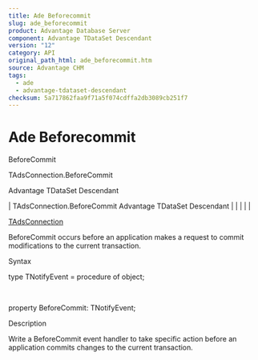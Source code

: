 ```yaml
---
title: Ade Beforecommit
slug: ade_beforecommit
product: Advantage Database Server
component: Advantage TDataSet Descendant
version: "12"
category: API
original_path_html: ade_beforecommit.htm
source: Advantage CHM
tags:
  - ade
  - advantage-tdataset-descendant
checksum: 5a717862faa9f71a5f074cdffa2db3089cb251f7
---
```


# Ade Beforecommit

BeforeCommit

TAdsConnection.BeforeCommit

Advantage TDataSet Descendant

| TAdsConnection.BeforeCommit  Advantage TDataSet Descendant |  |  |  |  |

[TAdsConnection](ade_tadsconnection_7.md)

BeforeCommit occurs before an application makes a request to commit modifications to the current transaction.

Syntax

type TNotifyEvent = procedure of object;

 

property BeforeCommit: TNotifyEvent;

Description

Write a BeforeCommit event handler to take specific action before an application commits changes to the current transaction.
